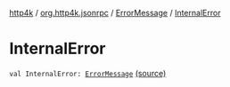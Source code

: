 [http4k](../../index.md) / [org.http4k.jsonrpc](../index.md) / [ErrorMessage](index.md) / [InternalError](./-internal-error.md)

# InternalError

`val InternalError: `[`ErrorMessage`](index.md) [(source)](https://github.com/http4k/http4k/blob/master/http4k-jsonrpc/src/main/kotlin/org/http4k/jsonrpc/ErrorMessage.kt#L22)